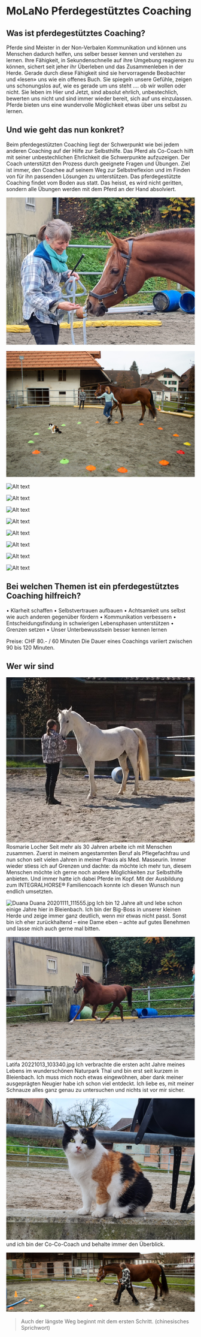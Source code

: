 <script>
    import Gallery from '$lib/components/Gallery.svelte';
</script>

# MoLaNo Pferdegestütztes Coaching

## Was ist pferdegestütztes Coaching?
Pferde sind Meister in der Non-Verbalen Kommunikation und können uns Menschen dadurch helfen, uns selber besser kennen und verstehen zu lernen. Ihre Fähigkeit, in Sekundenschnelle auf ihre Umgebung reagieren zu können, sichert seit jeher ihr Überleben und das Zusammenleben in der Herde. Gerade durch diese Fähigkeit sind sie hervorragende Beobachter und «lesen» uns wie ein offenes Buch. Sie spiegeln unsere Gefühle, zeigen uns schonungslos auf, wie es gerade um uns steht …. ob wir wollen oder nicht. Sie leben im Hier und Jetzt, sind absolut ehrlich, unbestechlich, bewerten uns nicht und sind immer wieder bereit, sich auf uns einzulassen.
Pferde bieten uns eine wundervolle Möglichkeit etwas über uns selbst zu lernen.

## Und wie geht das nun konkret?
Beim pferdegestützten Coaching liegt der Schwerpunkt wie bei jedem anderen Coaching auf der Hilfe zur Selbsthilfe. Das Pferd als Co-Coach hilft mit seiner unbestechlichen Ehrlichkeit die Schwerpunkte aufzuzeigen. Der Coach unterstützt den Prozess durch geeignete Fragen und Übungen.
Ziel ist immer, den Coachee auf seinem Weg zur Selbstreflexion und im Finden von für ihn passenden Lösungen zu unterstützen.
Das pferdegestützte Coaching findet vom Boden aus statt. Das heisst, es wird nicht geritten, sondern alle Übungen werden mit dem Pferd an der Hand absolviert.

<Gallery>

![Alt text](../assets/20221013_105234.jpg?webp)

![Alt text](../assets/IMG_5762.jpg?webp)

![Alt text](../assets/PXL_20221231_135513544.MP.jpg?webp)

![Alt text](../assets/PXL_20221231_135633716.jpg?webp)

![Alt text](../assets/PXL_20221231_135731446.MP.jpg?webp)

![Alt text](../assets/PXL_20221231_135927111.jpg?webp)

![Alt text](../assets/PXL_20221231_140121518.jpg?webp)

![Alt text](../assets/PXL_20221231_140624249.jpg?webp)

![Alt text](../assets/PXL_20221231_140650354.MP.jpg?webp)

![Alt text](../assets/PXL_20221231_140311265.jpg?webp)
</Gallery>

## Bei welchen Themen ist ein pferdegestütztes Coaching hilfreich?
•	Klarheit schaffen
•	Selbstvertrauen aufbauen
•	Achtsamkeit uns selbst wie auch anderen gegenüber fördern
•	Kommunikation verbessern
•	Entscheidungsfindung in schwierigen Lebensphasen unterstützen
•	Grenzen setzen
•	Unser Unterbewusstsein besser kennen lernen

Preise:	CHF 80.- / 60 Minuten
		Die Dauer eines Coachings variiert zwischen 90 bis 120 Minuten.




## Wer wir sind
![Rosmarie Locher](../assets/_20200404_155109.jpg) Rosmarie Locher
Seit mehr als 30 Jahren arbeite ich mit Menschen zusammen. Zuerst in meinem angestammten Beruf als Pflegefachfrau und nun schon seit vielen Jahren in meiner Praxis als Med. Masseurin.
Immer wieder stiess ich auf Grenzen und dachte: da möchte ich mehr tun, diesem Menschen möchte ich gerne noch andere Möglichkeiten zur Selbsthilfe anbieten.
Und immer hatte ich dabei Pferde im Kopf.
Mit der Ausbildung zum INTEGRALHORSE® Familiencoach konnte ich diesen Wunsch nun endlich umsetzten.



![Duana](../assets/20201111_111555.jpg) Duana 20201111_111555.jpg
Ich bin 12 Jahre alt und lebe schon einige Jahre hier in Bleienbach.
Ich bin der Big-Boss in unserer kleinen Herde und zeige immer ganz deutlich, wenn mir etwas nicht passt. Sonst bin ich eher zurückhaltend – eine Dame eben – achte auf gutes Benehmen und lasse mich auch gerne mal bitten.


![Latifa](../assets/20221013_103340.jpg) Latifa 20221013_103340.jpg
Ich verbrachte die ersten acht Jahre meines Lebens im wunderschönen Naturpark Thal und bin erst seit kurzem in Bleienbach. Ich muss mich noch etwas eingewöhnen, aber dank meiner ausgeprägten Neugier habe ich schon viel entdeckt.
Ich liebe es, mit meiner Schnauze alles ganz genau zu untersuchen und nichts ist vor mir sicher.


![Ada](../assets/ada.jpg?webp)	und ich bin der Co-Co-Coach und behalte immer den Überblick.

![Pferd und Mensch gehen im Gleichschritt](../assets/IMG_5747.jpg?webp)
> Auch der längste Weg beginnt mit dem ersten Schritt. (chinesisches Sprichwort)
